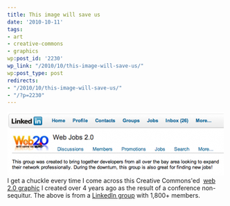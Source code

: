 ```yaml
---
title: This image will save us
date: '2010-10-11'
tags:
- art
- creative-commons
- graphics
wp:post_id: '2230'
wp_link: "/2010/10/this-image-will-save-us/"
wp:post_type: post
redirects:
- "/2010/10/this-image-will-save-us/"
- "/?p=2230"
---
```


![](2010-10-11-This-image-will-save-us/web2-linked-in-jobs-500x147.png "web2-linkedin-jobs") I get a chuckle every time I come across this Creative Commons'ed  [web 2.0 graphic](http://www.flickr.com/photos/bensheldon/212159782/) I created over 4 years ago as the result of a conference non-sequitur. The above is from a [LinkedIn group](http://www.linkedin.com/groups?about=&gid=1821994) with 1,800+ members.
